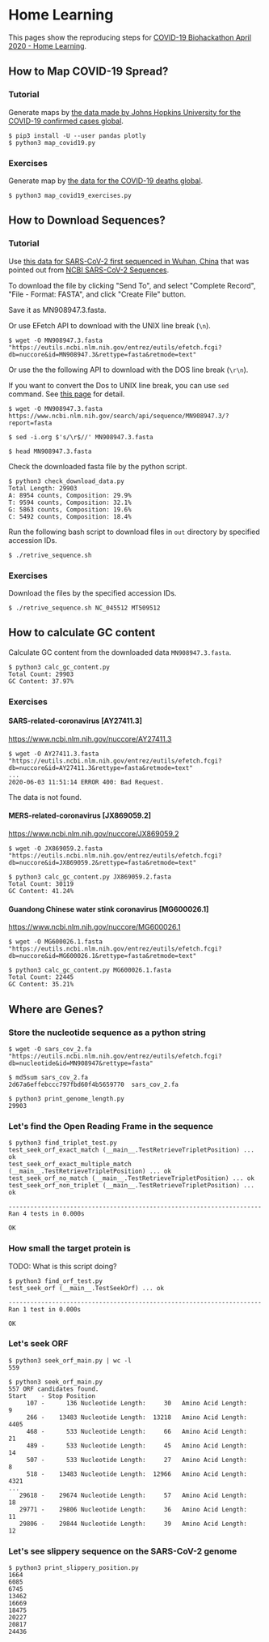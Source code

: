 # Home Learning

This pages show the reproducing steps for [COVID-19 Biohackathon April 2020 - Home Learning](https://github.com/virtual-biohackathons/covid-19-bh20/wiki/Home-Learning).

## How to Map COVID-19 Spread?

### Tutorial

Generate maps by [the data made by Johns Hopkins University for the COVID-19 confirmed cases global](https://github.com/CSSEGISandData/COVID-19/blob/master/csse_covid_19_data/csse_covid_19_time_series/time_series_covid19_confirmed_global.csv).

```
$ pip3 install -U --user pandas plotly
$ python3 map_covid19.py
```

### Exercises

Generate map by [the data for the COVID-19 deaths global](https://github.com/CSSEGISandData/COVID-19/blob/master/csse_covid_19_data/csse_covid_19_time_series/time_series_covid19_deaths_global.csv).

```
$ python3 map_covid19_exercises.py
```

## How to Download Sequences?

### Tutorial

Use [this data for SARS-CoV-2 first sequenced in Wuhan, China](https://www.ncbi.nlm.nih.gov/nuccore/MN908947) that was pointed out from [NCBI SARS-CoV-2 Sequences](https://www.ncbi.nlm.nih.gov/genbank/sars-cov-2-seqs).

To download the file by clicking "Send To", and select "Complete Record", "File - Format: FASTA", and click "Create File" button.

Save it as MN908947.3.fasta.

Or use EFetch API to download with the UNIX line break (`\n`).

```
$ wget -O MN908947.3.fasta "https://eutils.ncbi.nlm.nih.gov/entrez/eutils/efetch.fcgi?db=nuccore&id=MN908947.3&rettype=fasta&retmode=text"
```

Or use the the following API to download with the DOS line break (`\r\n`).

If you want to convert the Dos to UNIX line break, you can use `sed` command. See [this page](https://stackoverflow.com/questions/2613800/how-to-convert-dos-windows-newline-crlf-to-unix-newline-lf-in-a-bash-script#2613834) for detail.

```
$ wget -O MN908947.3.fasta https://www.ncbi.nlm.nih.gov/search/api/sequence/MN908947.3/?report=fasta

$ sed -i.org $'s/\r$//' MN908947.3.fasta
```

```
$ head MN908947.3.fasta
```

Check the downloaded fasta file by the python script.

```
$ python3 check_download_data.py
Total Length: 29903
A: 8954 counts, Composition: 29.9%
T: 9594 counts, Composition: 32.1%
G: 5863 counts, Composition: 19.6%
C: 5492 counts, Composition: 18.4%
```

Run the following bash script to download files in `out` directory by specified accession IDs.

```
$ ./retrive_sequence.sh
```

### Exercises

Download the files by the specified accession IDs.

```
$ ./retrive_sequence.sh NC_045512 MT509512
```

## How to calculate GC content

Calculate GC content from the downloaded data `MN908947.3.fasta`.

```
$ python3 calc_gc_content.py
Total Count: 29903
GC Content: 37.97%
```

### Exercises

####  SARS-related-coronavirus [AY27411.3]

https://www.ncbi.nlm.nih.gov/nuccore/AY27411.3

```
$ wget -O AY27411.3.fasta "https://eutils.ncbi.nlm.nih.gov/entrez/eutils/efetch.fcgi?db=nuccore&id=AY27411.3&rettype=fasta&retmode=text"
...
2020-06-03 11:51:14 ERROR 400: Bad Request.
```

The data is not found.

####  MERS-related-coronavirus [JX869059.2]

https://www.ncbi.nlm.nih.gov/nuccore/JX869059.2

```
$ wget -O JX869059.2.fasta "https://eutils.ncbi.nlm.nih.gov/entrez/eutils/efetch.fcgi?db=nuccore&id=JX869059.2&rettype=fasta&retmode=text"

$ python3 calc_gc_content.py JX869059.2.fasta
Total Count: 30119
GC Content: 41.24%
```

#### Guandong Chinese water stink coronavirus [MG600026.1]

https://www.ncbi.nlm.nih.gov/nuccore/MG600026.1

```
$ wget -O MG600026.1.fasta "https://eutils.ncbi.nlm.nih.gov/entrez/eutils/efetch.fcgi?db=nuccore&id=MG600026.1&rettype=fasta&retmode=text"

$ python3 calc_gc_content.py MG600026.1.fasta
Total Count: 22445
GC Content: 35.21%
```

## Where are Genes?

### Store the nucleotide sequence as a python string

```
$ wget -O sars_cov_2.fa "https://eutils.ncbi.nlm.nih.gov/entrez/eutils/efetch.fcgi?db=nucleotide&id=MN908947&rettype=fasta"

$ md5sum sars_cov_2.fa
2d67a6effebccc797fbd60f4b5659770  sars_cov_2.fa

$ python3 print_genome_length.py
29903
```

### Let's find the Open Reading Frame in the sequence

```
$ python3 find_triplet_test.py
test_seek_orf_exact_match (__main__.TestRetrieveTripletPosition) ... ok
test_seek_orf_exact_multiple_match (__main__.TestRetrieveTripletPosition) ... ok
test_seek_orf_no_match (__main__.TestRetrieveTripletPosition) ... ok
test_seek_orf_non_triplet (__main__.TestRetrieveTripletPosition) ... ok

----------------------------------------------------------------------
Ran 4 tests in 0.000s

OK
```

### How small the target protein is

TODO: What is this script doing?

```
$ python3 find_orf_test.py
test_seek_orf (__main__.TestSeekOrf) ... ok

----------------------------------------------------------------------
Ran 1 test in 0.000s

OK
```

### Let's seek ORF

```
$ python3 seek_orf_main.py | wc -l
559

$ python3 seek_orf_main.py
557 ORF candidates found.
Start    - Stop Position
     107 -      136	Nucleotide Length:     30	Amino Acid Length:        9
     266 -    13483	Nucleotide Length:  13218	Amino Acid Length:     4405
     468 -      533	Nucleotide Length:     66	Amino Acid Length:       21
     489 -      533	Nucleotide Length:     45	Amino Acid Length:       14
     507 -      533	Nucleotide Length:     27	Amino Acid Length:        8
     518 -    13483	Nucleotide Length:  12966	Amino Acid Length:     4321
...
   29618 -    29674	Nucleotide Length:     57	Amino Acid Length:       18
   29771 -    29806	Nucleotide Length:     36	Amino Acid Length:       11
   29806 -    29844	Nucleotide Length:     39	Amino Acid Length:       12
```

### Let's see slippery sequence on the SARS-CoV-2 genome

```
$ python3 print_slippery_position.py 
1664
6085
6745
13462
16669
18475
20227
20817
24436
```
